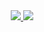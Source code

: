 <!--
**megabyte6/megabyte6** is a ✨ _special_ ✨ repository because its `README.md` (this file) appears on your GitHub profile.

Here are some ideas to get you started:

- 🔭 I’m currently working on ...
- 🌱 I’m currently learning ...
- 👯 I’m looking to collaborate on ...
- 🤔 I’m looking for help with ...
- 💬 Ask me about ...
- 📫 How to reach me: ...
- 😄 Pronouns: ...
- ⚡ Fun fact: ...
### Hi there 👋
-->

<div align="center">
    <a href="https://github.com/megabyte6/">
        <img src="https://github-readme-stats.vercel.app/api?username=megabyte6&theme=react&hide_border=true&hide_title=true&show_icons=true&include_all_commits=false&bg_color=00000000" />
    </a>
    <a href="https://github.com/megabyte6/">
        <img src="https://github-readme-stats.vercel.app/api/top-langs/?username=megabyte6&theme=react&hide_border=true&layout=compact&bg_color=00000000" />
    </a>
</div>
